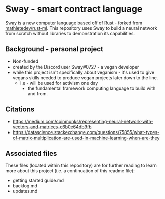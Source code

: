 # Sway - smart contract language
Sway is a new computer language based off of [Rust](https://www.rust-lang.org/) - forked from [mathletedev/rust-ml](https://github.com/mathletedev/rust-ml). This repository uses Sway to build a neural network from scratch without libraries to demonstration its capabilities.

## Background - personal project
* Non-funded
* created by the Discord user Sway#0727 - a vegan developer
* while this project isn't specifically about veganism - it's used to give vegans skills needed to produce vegan projects later down to the line.
  * i.e - will be used for activism one day
    * the fundamental framework computing language to build with and from.

## Citations
* https://medium.com/coinmonks/representing-neural-network-with-vectors-and-matrices-c6b0e64db9fb
* https://datascience.stackexchange.com/questions/75855/what-types-of-matrix-multiplication-are-used-in-machine-learning-when-are-they

## Associated files
These files (located within this repository) are for further reading to learn more about this project (i.e. a continuation of this readme file):
* getting started guide.md
* backlog.md
* updates.md
